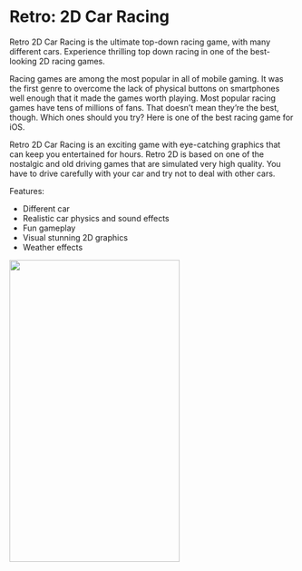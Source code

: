 # Retro: 2D Car Racing

Retro 2D Car Racing is the ultimate top-down racing game, with many different cars. Experience thrilling top down racing in one of the best-looking 2D racing games.

Racing games are among the most popular in all of mobile gaming. It was the first genre to overcome the lack of physical buttons on smartphones well enough that it made the games worth playing. Most popular racing games have tens of millions of fans. That doesn’t mean they’re the best, though. Which ones should you try? Here is one of the best racing game for iOS.

Retro 2D Car Racing is an exciting game with eye-catching graphics that can keep you entertained for hours. Retro 2D is based on one of the nostalgic and old driving games that are simulated very high quality. You have to drive carefully with your car and try not to deal with other cars.

Features:
- Different car
- Realistic car physics and sound effects
- Fun gameplay
- Visual stunning 2D graphics
- Weather effects


<img src="resources/gameplay.gif" alt="" width="300" height="532">
